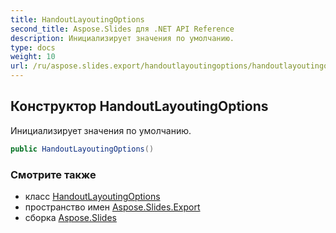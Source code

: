 ```yaml
---
title: HandoutLayoutingOptions
second_title: Aspose.Slides для .NET API Reference
description: Инициализирует значения по умолчанию.
type: docs
weight: 10
url: /ru/aspose.slides.export/handoutlayoutingoptions/handoutlayoutingoptions/
---
```


## Конструктор HandoutLayoutingOptions

Инициализирует значения по умолчанию.

```csharp
public HandoutLayoutingOptions()
```

### Смотрите также

* класс [HandoutLayoutingOptions](../../handoutlayoutingoptions)
* пространство имен [Aspose.Slides.Export](../../handoutlayoutingoptions)
* сборка [Aspose.Slides](../../../)

<!-- DO NOT EDIT: сгенерировано xmldocmd для Aspose.Slides.dll -->